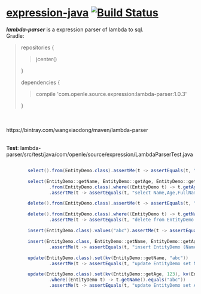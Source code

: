 # [expression-java](https://github.com/iwangxiaodong/expression-java) [![Build Status](https://travis-ci.org/iwangxiaodong/expression-java.svg?branch=master)](https://travis-ci.org/iwangxiaodong/expression-java)

***lambda-parser*** is a expression parser of lambda to sql.
<br />
Gradle:
<br />
> repositories {
> 
> > jcenter()
> 
> }
> 
> dependencies {
>
> > compile 'com.openle.source.expression:lambda-parser:1.0.3'
>
> }
<br />
<br />
    https://bintray.com/wangxiaodong/maven/lambda-parser
<br />
<br />

**Test**: lambda-parser/src/test/java/com/openle/source/expression/LambdaParserTest.java
```java

        select().from(EntityDemo.class).assertMe(t -> assertEquals(t, "select * from EntityDemo"));

        select(EntityDemo::getName, EntityDemo::getAge, EntityDemo::getFullName)
                .from(EntityDemo.class).where((EntityDemo t) -> t.getAge() > 0)
                .assertMe(t -> assertEquals(t, "select Name,Age,FullName from EntityDemo where Age > 0"));

        delete().from(EntityDemo.class).assertMe(t -> assertEquals(t, "delete from EntityDemo"));

        delete().from(EntityDemo.class).where((EntityDemo t) -> t.getName().equals("abc"))
                .assertMe(t -> assertEquals(t, "delete from EntityDemo where Name = 'abc'"));

        insert(EntityDemo.class).values("abc").assertMe(t -> assertEquals(t, "insert EntityDemo values ('abc')"));

        insert(EntityDemo.class, EntityDemo::getName, EntityDemo::getAge, EntityDemo::getFullName).values("abc", 123, null)
                .assertMe(t -> assertEquals(t, "insert EntityDemo (Name,Age,FullName) values ('abc',123,null)"));

        update(EntityDemo.class).set(kv(EntityDemo::getName, "abc"))
                .assertMe(t -> assertEquals(t, "update EntityDemo set Name = 'abc'"));

        update(EntityDemo.class).set(kv(EntityDemo::getAge, 123), kv(EntityDemo::getFullName, "abcd"))
                .where((EntityDemo t) -> t.getName().equals("abc"))
                .assertMe(t -> assertEquals(t, "update EntityDemo set Age = 123 , FullName = 'abcd' where Name = 'abc'"));

```
